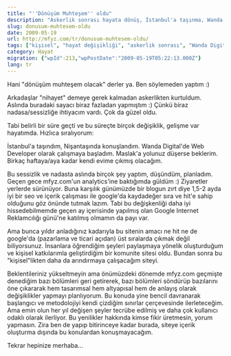 ```yaml
---
title: "''Dönüşüm Muhteşem'' oldu"
description: "Askerlik sonrası hayata dönüş, İstanbul'a taşınma, Wanda Digital'deki yeni iş ve mfyz.com için gelecek planları hakkında kişisel bir güncelleme."
slug: donusum-muhtesem-oldu
date: 2009-05-19
url: http://mfyz.com/tr/donusum-muhtesem-oldu/
tags: ["kişisel", "hayat değişikliği", "askerlik sonrası", "Wanda Digital", "mfyz.com"]
category: Hayat
migration: {"wpId":213,"wpPostDate":"2009-05-19T05:22:13.000Z"}
lang: tr
---
```


Hani "dönüşüm muhteşem olacak" derler ya. Ben söylemeden yaptım :)

Arkadaşlar "nihayet" demeye gerek kalmadan askerlikten kurtuldum. Aslında buradaki sayacı biraz fazladan yapmıştım :) Çünkü biraz nadasa/sessizliğe ihtiyacım vardı. Çok da güzel oldu.

Tabi belirli bir süre geçti ve bu süreçte birçok değişiklik, gelişme var hayatımda. Hızlıca sıralıyorum:

İstanbul'a taşındım, Nişantaşında konuşlandım. Wanda Digital'de Web Developer olarak çalışmaya başladım. Maslak'a yolunuz düşerse beklerim. Birkaç haftaya/aya kadar kendi evime çıkmış olacağım.

Bu sessizlik ve nadasta aslında birçok şey yaptım, düşündüm, planladım. Geçen gece mfyz.com'un analytics'ine baktığımda güldüm :) Ziyaretler yerlerde sürünüyor. Buna karşılık günümüzde bir blogun zırt diye 1,5-2 ayda iyi bir seo ve içerik çalışması ile google'da kaydadeğer sıra ve hit'e sahip olduğunu göz önünde tutmak lazım. Tabi bu değişkenliği daha iyi hissedebilmemde geçen ay içerisinde yapılmış olan Google Internet Reklamcılığı günü'ne katılmış olmamın da payı var.

Ama bunca yıldır anladığınız kadarıyla bu sitenin amacı ne hit ne de google'da (pazarlama ve ticari açıdan) üst sıralarda çıkmak değil biliyorsunuz. İnsanlara öğrendiğim şeyleri paylaşmaya yönelik oluşturduğum ve kişisel katkılarımla geliştirdiğim bir komunite sitesi oldu. Bundan sonra bu "kişisel"likten daha da arındırmaya çalışacağım siteyi.

Beklentileriniz yükseltmeyin ama önümüzdeki dönemde mfyz.com geçmişte denediğim bazı bölümleri geri getirerek, bazı bölümleri söndürüp bazılarını öne çıkararak hem tasarımsal hem altyapısal hem de anlayış olarak değişiklikler yapmayı planlıyorum. Bu konuda yine bencil davranarak başlangıcı ve metodolojiyi kendi çizdiğim sınırlar çerçevesinde ilerleteceğim. Ama emin olun her yıl değişen şeyler tecrübe edilmiş ve daha çok kullanıcı odaklı olarak ilerliyor. Bu yenilikler hakkında kimse fikir üretmesin, yorum yapmasın. Zira ben de yapıp bitirinceye kadar burada, siteye içerik oluşturma dışında bu konulardan konuşmayacağım.

Tekrar hepinize merhaba...